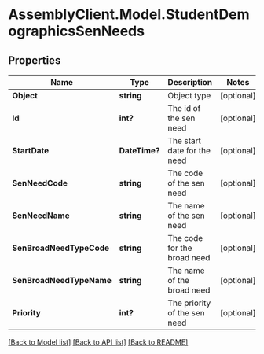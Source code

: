 # AssemblyClient.Model.StudentDemographicsSenNeeds
## Properties

Name | Type | Description | Notes
------------ | ------------- | ------------- | -------------
**Object** | **string** | Object type | [optional] 
**Id** | **int?** | The id of the sen need | [optional] 
**StartDate** | **DateTime?** | The start date for the need | [optional] 
**SenNeedCode** | **string** | The code of the sen need | [optional] 
**SenNeedName** | **string** | The name of the sen need | [optional] 
**SenBroadNeedTypeCode** | **string** | The code for the broad need | [optional] 
**SenBroadNeedTypeName** | **string** | The name of the broad need | [optional] 
**Priority** | **int?** | The priority of the sen need | [optional] 

[[Back to Model list]](../README.md#documentation-for-models) [[Back to API list]](../README.md#documentation-for-api-endpoints) [[Back to README]](../README.md)


